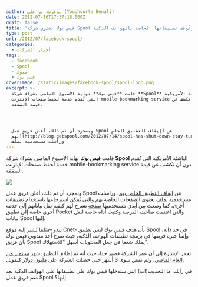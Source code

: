 ```yaml
---
author: يوغرطة بن علي (Youghourta Benali)
date: 2012-07-16T17:37:18.000Z
draft: false
title: 'فيس بوك تشتري شركة Spool الناشئة وتُوقف تطبيقاتها الخاصة بالهواتف الذكية  '
type: post
url: /2012/07/facebook-spool/
categories:
  - أخبار الشركات
tags:
  - facebook
  - Spool
  - سبول
  - فيس بوك
coverImage: /static/images/facebook-spool/spool-logo.png
excerpt: >-
  قامت **فيس بوك** نهاية الأسبوع الماضي بشراء شركة **Spool** الناشئة الأمريكية
  التي تُقدم خدمة لحفظ صفحات الإنترنت mobile-bookmarking service دون أن تكشف عن
  قيمة الصفقة.




  وبمجرد أن تم ذلك، أعلن فريق عمل Spool عن [إيقاف التطبيق الخاص
  بهم](http://blog.getspool.com/2012/07/14/spool-has-shut-down-stay-tuned-for-more/)،
  وراسلت مستخدميه بملف
---
```

قامت **فيس بوك** نهاية الأسبوع الماضي بشراء شركة **Spool** الناشئة الأمريكية التي تُقدم خدمة لحفظ صفحات الإنترنت mobile-bookmarking service دون أن تكشف عن قيمة الصفقة.

![](/static/images/facebook-spool/spool-logo.png)

وبمجرد أن تم ذلك، أعلن فريق عمل Spool عن [إيقاف التطبيق الخاص بهم](http://blog.getspool.com/2012/07/14/spool-has-shut-down-stay-tuned-for-more/)، وراسلت مستخدميه بملف يحتوي الصفحات الخاصة بهم والتي يُمكن استرجاعها باستخدام تطبيقات أخرى، كما وضعت بين أيدي مستخدميها [صفحة](http://blog.getspool.com/instructions/) تشرح لهم كيفية نقل بياناتهم إلى خدمة أخرى خاصة إلى تطبيق Pocket والتي اغتنمت صاحبته الفرصة وكتبت أداة خاصة لنقل بيانات Spool إليها.

يبدو –مثلما يُشير إليه [موقع Cnet](http://news.cnet.com/8301-1023\_3-57472471-93/facebook-acquires-mobile-bookmarking-service-spool/?tag=mncol;editorPicks)- بأن هدف فيس بوك ليس تطبيق Spool في حد ذاته، وإنما خبرة فريقها في برمجة تطبيقات الهواتف الذكية، حيث صرح أحد مندوبي فيس بوك بأن فريق Spool يملك شغفا في جعل المحتويات أسهل "للاستهلاك".

تجدر الإشارة إلى أن عمر الشركة قصير جدا، حيث أنه تم إطلاق التطبيق شهر [سبتمبر من العام الماضي](http://blog.getspool.com/2011/09/19/sign-up-for-the-spool-private-beta/)، ولم تمض سوى 3 أشهر حتى حصلت الشركة على [مليون دولار](http://blog.getspool.com/2012/01/04/spool-raises-1-million-in-financing/) كتمويل.

في رأيك، ما التحديث(ات) التي ستدخلها فيس بوك على تطبيقاتها على الهواتف الذكية بعد ضم فريق عمل Spool إليها؟
